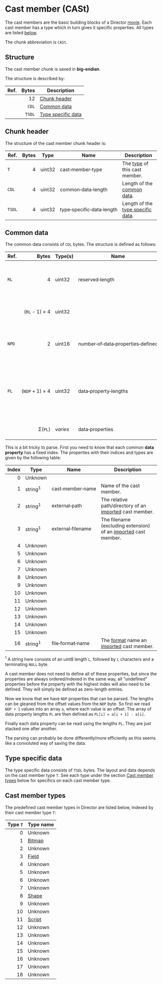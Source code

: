 # Cast member (CASt)
The cast members are the basic building blocks of a Director [movie](#TODO). Each cast member has a type which in turn gives
it specific properties. All types are listed [below](#cast-member-types).

The chunk abbreviation is `CASt`.


## Structure
The cast member chunk is saved in **big-endian**.

The structure is described by:

Ref.   | Bytes  | Description
---    | ---:   | ---
&nbsp; | 12     | [Chunk header](#chunk-header)
&nbsp; | `CDL`  | [Common data](#common-data)
&nbsp; | `TSDL` | [Type specific data](#type-specific-data)


## Chunk header
The structure of the cast member chunk header is:

Ref.   | Bytes | Type   | Name                                        | Description
---    | ---:  | ---    | ---                                         | ---
`T`    | 4     | uint32 | cast&#8209;member&#8209;type                | The [type](#cast-member-types) of this cast member.
`CDL`  | 4     | uint32 | common&#8209;data&#8209;length              | Length of the [common data](#common-data).
`TSDL` | 4     | uint32 | type&#8209;specific&#8209;data&#8209;length | Length of the [type specific data](#type-specific-data).


## Common data
The common data consists of `CDL` bytes. The structure is defined as follows:

Ref.   | Bytes                                     | Type(s)  | Name                                                      | Description
---    | ---:                                      | ---      | ---                                                       | ---
`RL`   | 4                                         | uint32   | reserved&#8209;length                                     | The length of the **reserved block** (including self).
&nbsp; | (`RL`&nbsp;-&nbsp;1)&nbsp;&times;&nbsp;4  | uint32   | &nbsp;                                                    | **Reserved block**. Unknown purpose.
`NPD`  | 2                                         | uint16   | number&#8209;of&#8209;data&#8209;properties&#8209;defined | The number of **data properties** defined for this chunk.
`PL`   | (`NDP`&nbsp;+&nbsp;1)&nbsp;&times;&nbsp;4 | uint32   | data&#8209;property&#8209;lengths                         | Array of **data property** lengths (the raw uint32 values are offsets, see explanation below).
&nbsp; | &Sigma;(`PL`)                             | *varies* | data&#8209;properties                                     | Array of **data properties**.

This is a bit tricky to parse. First you need to know that each common **data property** has a fixed index. The properties
with their indices and types are given by the following table:

Index | Type               | Name                         | Description
---:  | ---                | ---                          | ---
0     | Unknown            | &nbsp;                       | &nbsp;
1     | string<sup>1</sup> | cast&#8209;member&#8209;name | Name of the cast member.
2     | string<sup>1</sup> | external&#8209;path          | The relative path/directory of an [imported](#TODO) cast member.
3     | string<sup>1</sup> | external&#8209;filename      | The filename (excluding extension) of an [imported](#TODO) cast member.
4     | Unknown            | &nbsp;                       | &nbsp;
5     | Unknown            | &nbsp;                       | &nbsp;
6     | Unknown            | &nbsp;                       | &nbsp;
7     | Unknown            | &nbsp;                       | &nbsp;
8     | Unknown            | &nbsp;                       | &nbsp;
9     | Unknown            | &nbsp;                       | &nbsp;
10    | Unknown            | &nbsp;                       | &nbsp;
11    | Unknown            | &nbsp;                       | &nbsp;
12    | Unknown            | &nbsp;                       | &nbsp;
13    | Unknown            | &nbsp;                       | &nbsp;
14    | Unknown            | &nbsp;                       | &nbsp;
15    | Unknown            | &nbsp;                       | &nbsp;
16    | string<sup>1</sup> | file&#8209;format&#8209;name | The [format](#TODO) name an [imported](#TODO) cast member.

<sup>1</sup> A string here consists of an uint8 length `L`, followed by `L` characters and a terminating `NULL` byte.

A cast member does not need to define all of these properties, but since the properties are always ordered/indexed in
the same way, all "undefined" properties before the property with the highest index will also need to be defined. They
will simply be defined as zero-length entries.

Now we know that we have `NDP` properties that can be parsed. The lengths can be gleaned from the offset values from the
`NDP` byte. So first we read `NDP + 1` values into an array `a`, where each value is an offset. The array of data
property lengths `PL` are then defined as `PL[i] = a[i + 1] - a[i]`.

Finally each data property can be read using the lengths `PL`. They are just stacked one after another.

The parsing can probably be done differently/more efficiently as this seems like a convoluted way of saving the data.


## Type specific data
The type specific data consists of `TSDL` bytes. The layout and data depends on the cast member type `T`. See each type
under the section [Cast member types](#cast-member-types) below for specifics on each cast member type.


## Cast member types
The predefined cast member types in Director are listed below, indexed by their cast member type `T`:

Type `T` | Type name
---:     | ---
0        | Unknown
1        | [Bitmap](./castmembers/bitmap.md)
2        | Unknown
3        | [Field](./castmembers/field.md)
4        | Unknown
5        | Unknown
6        | Unknown
7        | Unknown
8        | [Shape](./castmembers/shape.md)
9        | Unknown
10       | Unknown
11       | [Script](./castmembers/script.md)
12       | Unknown
13       | Unknown
14       | Unknown
15       | Unknown
16       | Unknown
17       | Unknown
18       | Unknown
